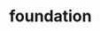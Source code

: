---
pid: rs335
title: foundation
location_transcription: near the children's house or CHOP
coordinates: "[-75.194097954073, 39.948388080258]"
zipcode: '19050'
gen_neighborhood: 
neighborhood: 
outside_phl: 'Lansdowne PA '
age: '24'
age_range: 20-29
instagram: 
image_file_name: rs_335.jpg
proposal_transcription: Children reading, playing, riding bikes, representing the
  diversity of childhood in the city. Which will form the foundation of the future.
topic: Education,Youth
topic_summary: 0, 0
type: Other No Form
keywords_other: 
credit: Stacey
image_labels: A group of figures
twitter: 
facebook: 
permalink: "/monuments/rs335/"
layout: item-page
---